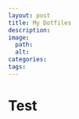 ```yaml
---
layout: post
title: My Dotfiles
description: 
image:
  path: 
  alt: 
categories: 
tags: 
---
```


# Test